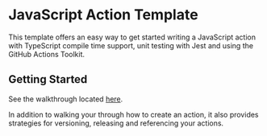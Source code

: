 # JavaScript Action Template

This template offers an easy way to get started writing a JavaScript action with TypeScript compile time support, unit testing with Jest and using the GitHub Actions Toolkit.

## Getting Started

See the walkthrough located [here](https://github.com/actions/toolkit/blob/master/docs/javascript-action.md).

In addition to walking your through how to create an action, it also provides strategies for versioning, releasing and referencing your actions.




